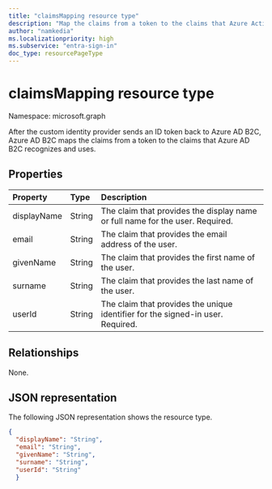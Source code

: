 ```yaml
---
title: "claimsMapping resource type"
description: "Map the claims from a token to the claims that Azure Active Directory B2C recognizes and uses."
author: "namkedia"
ms.localizationpriority: high
ms.subservice: "entra-sign-in"
doc_type: resourcePageType
---
```


# claimsMapping resource type
Namespace: microsoft.graph

After the custom identity provider sends an ID token back to Azure AD B2C, Azure AD B2C maps the claims from a token to the claims that Azure AD B2C recognizes and uses.

## Properties
|Property|Type|Description|
|:-------|:---|:----------|
|displayName|String|The claim that provides the display name or full name for the user. Required.|
|email|String|The claim that provides the email address of the user.|
|givenName|String|The claim that provides the first name of the user.|
|surname|String|The claim that provides the last name of the user.|
|userId|String|The claim that provides the unique identifier for the signed-in user. Required.|

## Relationships
None.

## JSON representation
The following JSON representation shows the resource type.
<!-- {
  "blockType": "resource",
  "@odata.type": "microsoft.graph.claimsMapping"
}
-->

``` json
{
  "displayName": "String",
  "email": "String",
  "givenName": "String",
  "surname": "String",
  "userId": "String"
  }
```


